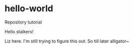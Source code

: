 # hello-world
Repository tutorial

Hello stalkers!

Liz here. I'm still trying to figure this out. So till later alligator~

